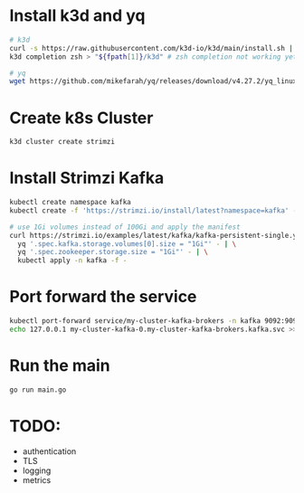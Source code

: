 # Install k3d and yq
```bash
# k3d
curl -s https://raw.githubusercontent.com/k3d-io/k3d/main/install.sh | bash
k3d completion zsh > "${fpath[1]}/k3d" # zsh completion not working yet

# yq
wget https://github.com/mikefarah/yq/releases/download/v4.27.2/yq_linux_amd64 && chmod +x yq_linux_amd64 && sudo mv yq_linux_amd64 /usr/local/bin/yq
```

# Create k8s Cluster

```bash
k3d cluster create strimzi
```

# Install Strimzi Kafka
```bash
kubectl create namespace kafka
kubectl create -f 'https://strimzi.io/install/latest?namespace=kafka' -n kafka

# use 1Gi volumes instead of 100Gi and apply the manifest
curl https://strimzi.io/examples/latest/kafka/kafka-persistent-single.yaml | \
  yq '.spec.kafka.storage.volumes[0].size = "1Gi"' - | \
  yq '.spec.zookeeper.storage.size = "1Gi"' - | \
  kubectl apply -n kafka -f -
```

# Port forward the service
```bash
kubectl port-forward service/my-cluster-kafka-brokers -n kafka 9092:9092
echo 127.0.0.1 my-cluster-kafka-0.my-cluster-kafka-brokers.kafka.svc >> /etc/hosts
```

# Run the main
```bash
go run main.go
```


# TODO:
- authentication
- TLS
- logging
- metrics
